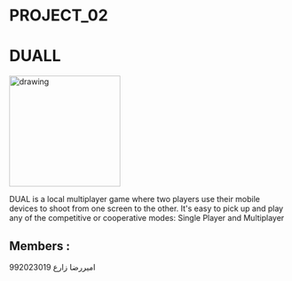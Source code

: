 # PROJECT_02
# DUALL

<img src="https://user-images.githubusercontent.com/76550627/121822455-670cbe00-ccb4-11eb-8e94-a1ded74ea6fd.png" alt="drawing"  width="200" height="200" />

DUAL is a local multiplayer game where two players use their mobile devices to shoot from one screen to the other. It's easy to pick up and play any of the competitive or cooperative modes: Single Player and Multiplayer
## Members :
امیررضا زارع 992023019
